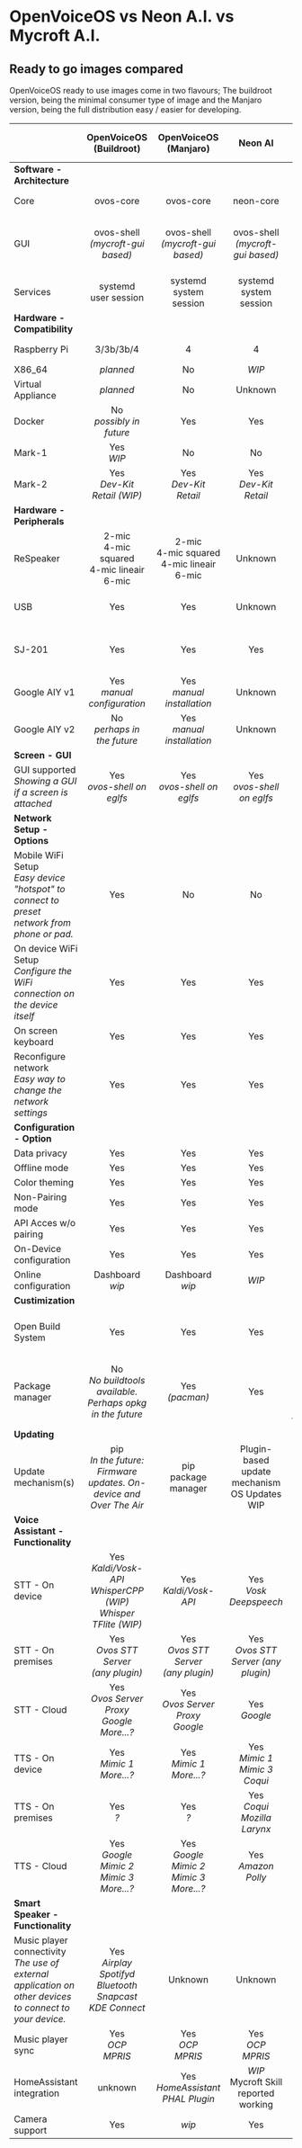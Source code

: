 # OpenVoiceOS vs Neon A.I. vs Mycroft A.I.

## Ready to go images compared
OpenVoiceOS ready to use images come in two flavours; The buildroot version, being the minimal consumer type of image and the Manjaro version, being the full distribution easy / easier for developing.

|  | **OpenVoiceOS<br>(Buildroot)** |           **OpenVoiceOS<br>(Manjaro)**            |                   **Neon AI**                    | **Mark II<br>(Dinkum)** | **Mycroft A.I.<br>(PiCroft)**  |
|:---|:---:|:-------------------------------------------------:|:------------------------------------------------:|:---:|:---:|
| **Software - Architecture** |
| Core | ovos-core |                     ovos-core                     |                    neon-core                     | Dinkum | mycroft-core |
| GUI | ovos-shell<br>*(mycroft-gui based)* |        ovos-shell<br>*(mycroft-gui based)*        |       ovos-shell<br>*(mycroft-gui based)*        | plasma-nano<br>*(mycroft-gui based)* | N/A |
| Services | systemd<br>user session |             systemd<br>system session             |            systemd<br>system session             | systemd<br>system session | N/A |
| **Hardware - Compatibility** |
| Raspberry Pi | 3/3b/3b/4|                         4                         |                        4                         | Mark II<br>(only) | 3/3b/3b/4 |
| X86_64 | *planned* |                        No                         |                      *WIP*                       | No | No |
| Virtual Appliance | *planned* |                        No                         |                     Unknown                      | No | No |
| Docker | No<br>*possibly in future* |                        Yes                        |                       Yes                        | No | No |
| Mark-1 | Yes<br>*WIP* |                        No                         |                        No                        | No | No |
| Mark-2 | Yes<br>*Dev-Kit<br>Retail (WIP)* |            Yes<br>*Dev-Kit<br>Retail*             |            Yes<br>*Dev-Kit<br>Retail*            | Yes<br>*Retail ONLY* | No |
| **Hardware - Peripherals** |
| ReSpeaker | 2-mic<br>4-mic squared<br>4-mic lineair<br>6-mic | 2-mic<br>4-mic squared<br>4-mic lineair<br>6-mic  |                     Unknown                      | No | Yes<br>*manual installation?* |
| USB | Yes |                        Yes                        |                     Unknown                      | No | Yes<br>*manual installation* |
| SJ-201 | Yes |                        Yes                        |                       Yes                        | Yes | No<br>*sandbox image maybe* |
| Google AIY v1 | Yes<br>*manual configuration* |           Yes<br>*manual installation*            |                     Unknown                      | No | No<br>*manual installation?* |
| Google AIY v2 | No<br>*perhaps in the future* |           Yes<br>*manual installation*            |                     Unknown                      | No | No<br>*manual installation?* |
| **Screen - GUI** |
| GUI supported<br>*Showing a GUI if a screen is attached* | Yes<br>*ovos-shell on eglfs* |           Yes<br>*ovos-shell on eglfs*            |           Yes<br>*ovos-shell on eglfs*           | Yes<br>*plasma-nano on X11* | No |
| **Network Setup - Options** |
| Mobile WiFi Setup<br>*Easy device "hotspot" to connect to preset network from phone or pad.*  | Yes |                        No                         |                        No                        | Yes | No |
| On device WiFi Setup<br>*Configure the WiFi connection on the device itself* | Yes |                        Yes                        |                       Yes                        | No | No |
| On screen keyboard | Yes |                        Yes                        |                       Yes                        | Yes | No |
| Reconfigure network<br>*Easy way to change the network settings* | Yes |                        Yes                        |                       Yes                        | No | No |
| **Configuration - Option** |
| Data privacy | Yes |                        Yes                        |                       Yes                        | Partial | Partial |
| Offline mode | Yes |                        Yes                        |                       Yes                        | No | No |
| Color theming | Yes |                        Yes                        |                       Yes                        | No | No |
| Non-Pairing mode | Yes |                        Yes                        |                       Yes                        | No | No |
| API Acces w/o pairing | Yes |                        Yes                        |                       Yes                        | No | No |
| On-Device configuration | Yes |                        Yes                        |                       Yes                        | No | No |
| Online configuration | Dashboard<br>*wip*  |                Dashboard<br>*wip*                 |                      *WIP*                       | Yes | Yes |
| **Custimization** |
| Open Build System | Yes |                        Yes                        |                       Yes                        | Partial<br>*build tools are not public* | Yes |
| Package manager | No<br>*No buildtools available.<br>Perhaps opkg in the future* |                 Yes<br>*(pacman)*                 |                       Yes                        | Yes<br>*limited bacuase of read-only filesystem | Yes |
| **Updating** |
| Update mechanism(s) | pip<br>*In the future:<br>Firmware updates. On-device and Over The Air* |              pip<br>package manager               | Plugin-based update mechanism</br>OS Updates WIP | OTA<br>*controlled by Mycroft* | pip<br>package manager |
| **Voice Assistant - Functionality** |
| STT - On device | Yes<br>*Kaldi/Vosk-API<br>WhisperCPP (WIP)<br>Whisper TFlite (WIP)* |              Yes<br>*Kaldi/Vosk-API*              |           Yes<br>*Vosk<br>Deepspeech*            | Yes<br>*Vosk*<br>*Coqui*  | No |
| STT - On premises | Yes<br>*Ovos STT Server<br>(any plugin)<br>* |   Yes<br>*Ovos STT Server<br>(any plugin)<br>*    |      Yes<br>*Ovos STT Server (any plugin)*       | No | No |
| STT - Cloud | Yes<br>*Ovos Server Proxy<br>Google<br>More...?* |     Yes<br>*Ovos Server Proxy<br>Google<br>*      |                 Yes<br>*Google*                  | Yes<br>*Selene Google  Cloud Proxy<br>*|  Yes<br>*Selene Google (Chromium) Proxy <br>* |
| TTS - On device | Yes<br>*Mimic 1<br>More...?* |           Yes<br>*Mimic 1<br>More...?*            |       Yes<br>*Mimic 1<br>Mimic 3<br>Coqui*       | Yes<br>*Mimic 3* | Yes<br>*Mimic 1* |
| TTS - On premises | Yes<br>*?* |                    Yes<br>*?*                     |      Yes<br>*Coqui</br>Mozilla</br>Larynx*       | No | No |
| TTS - Cloud | Yes<br>*Google<br>Mimic 2<br>Mimic 3<br>More...?* | Yes<br>*Google<br>Mimic 2<br>Mimic 3<br>More...?* |              Yes<br>*Amazon Polly*               | No | No |
| **Smart Speaker - Functionality** |
| Music player connectivity<br>*The use of external application on other devices to connect to your device.* | Yes<br>*Airplay<br>Spotifyd<br>Bluetooth<br>Snapcast<br>KDE Connect* |                      Unknown                      |                     Unknown                      | Yes<br>*MPD<br>Local Files* | No<br>*manual installation?* |
| Music player sync | Yes<br>*OCP<br>MPRIS* |               Yes<br>*OCP<br>MPRIS*               |              Yes<br>*OCP<br>MPRIS*               | No | No |
| HomeAssistant integration | unknown |       Yes<br>*HomeAssistant<br>PHAL Plugin*       |     *WIP*</br>Mycroft Skill reported working     | unknown | unknown |
| Camera support | Yes |                       *wip*                       |                       Yes                        | unknown | unknown |
